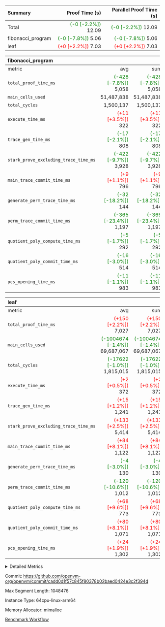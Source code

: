 | Summary | Proof Time (s) | Parallel Proof Time (s) |
|:---|---:|---:|
| Total | <span style='color: green'>(-0 [-2.2%])</span> 12.09 | <span style='color: green'>(-0 [-2.2%])</span> 12.09 |
| fibonacci_program | <span style='color: green'>(-0 [-7.8%])</span> 5.06 | <span style='color: green'>(-0 [-7.8%])</span> 5.06 |
| leaf | <span style='color: red'>(+0 [+2.2%])</span> 7.03 | <span style='color: red'>(+0 [+2.2%])</span> 7.03 |


| fibonacci_program |||||
|:---|---:|---:|---:|---:|
|metric|avg|sum|max|min|
| `total_proof_time_ms ` | <span style='color: green'>(-428 [-7.8%])</span> 5,058 | <span style='color: green'>(-428 [-7.8%])</span> 5,058 | <span style='color: green'>(-428 [-7.8%])</span> 5,058 | <span style='color: green'>(-428 [-7.8%])</span> 5,058 |
| `main_cells_used     ` |  51,487,838 |  51,487,838 |  51,487,838 |  51,487,838 |
| `total_cycles        ` |  1,500,137 |  1,500,137 |  1,500,137 |  1,500,137 |
| `execute_time_ms     ` | <span style='color: red'>(+11 [+3.5%])</span> 322 | <span style='color: red'>(+11 [+3.5%])</span> 322 | <span style='color: red'>(+11 [+3.5%])</span> 322 | <span style='color: red'>(+11 [+3.5%])</span> 322 |
| `trace_gen_time_ms   ` | <span style='color: green'>(-17 [-2.1%])</span> 808 | <span style='color: green'>(-17 [-2.1%])</span> 808 | <span style='color: green'>(-17 [-2.1%])</span> 808 | <span style='color: green'>(-17 [-2.1%])</span> 808 |
| `stark_prove_excluding_trace_time_ms` | <span style='color: green'>(-422 [-9.7%])</span> 3,928 | <span style='color: green'>(-422 [-9.7%])</span> 3,928 | <span style='color: green'>(-422 [-9.7%])</span> 3,928 | <span style='color: green'>(-422 [-9.7%])</span> 3,928 |
| `main_trace_commit_time_ms` | <span style='color: red'>(+9 [+1.1%])</span> 796 | <span style='color: red'>(+9 [+1.1%])</span> 796 | <span style='color: red'>(+9 [+1.1%])</span> 796 | <span style='color: red'>(+9 [+1.1%])</span> 796 |
| `generate_perm_trace_time_ms` | <span style='color: green'>(-32 [-18.2%])</span> 144 | <span style='color: green'>(-32 [-18.2%])</span> 144 | <span style='color: green'>(-32 [-18.2%])</span> 144 | <span style='color: green'>(-32 [-18.2%])</span> 144 |
| `perm_trace_commit_time_ms` | <span style='color: green'>(-365 [-23.4%])</span> 1,197 | <span style='color: green'>(-365 [-23.4%])</span> 1,197 | <span style='color: green'>(-365 [-23.4%])</span> 1,197 | <span style='color: green'>(-365 [-23.4%])</span> 1,197 |
| `quotient_poly_compute_time_ms` | <span style='color: green'>(-5 [-1.7%])</span> 292 | <span style='color: green'>(-5 [-1.7%])</span> 292 | <span style='color: green'>(-5 [-1.7%])</span> 292 | <span style='color: green'>(-5 [-1.7%])</span> 292 |
| `quotient_poly_commit_time_ms` | <span style='color: green'>(-16 [-3.0%])</span> 514 | <span style='color: green'>(-16 [-3.0%])</span> 514 | <span style='color: green'>(-16 [-3.0%])</span> 514 | <span style='color: green'>(-16 [-3.0%])</span> 514 |
| `pcs_opening_time_ms ` | <span style='color: green'>(-11 [-1.1%])</span> 983 | <span style='color: green'>(-11 [-1.1%])</span> 983 | <span style='color: green'>(-11 [-1.1%])</span> 983 | <span style='color: green'>(-11 [-1.1%])</span> 983 |

| leaf |||||
|:---|---:|---:|---:|---:|
|metric|avg|sum|max|min|
| `total_proof_time_ms ` | <span style='color: red'>(+150 [+2.2%])</span> 7,027 | <span style='color: red'>(+150 [+2.2%])</span> 7,027 | <span style='color: red'>(+150 [+2.2%])</span> 7,027 | <span style='color: red'>(+150 [+2.2%])</span> 7,027 |
| `main_cells_used     ` | <span style='color: green'>(-1004674 [-1.4%])</span> 69,687,067 | <span style='color: green'>(-1004674 [-1.4%])</span> 69,687,067 | <span style='color: green'>(-1004674 [-1.4%])</span> 69,687,067 | <span style='color: green'>(-1004674 [-1.4%])</span> 69,687,067 |
| `total_cycles        ` | <span style='color: green'>(-17622 [-1.0%])</span> 1,815,015 | <span style='color: green'>(-17622 [-1.0%])</span> 1,815,015 | <span style='color: green'>(-17622 [-1.0%])</span> 1,815,015 | <span style='color: green'>(-17622 [-1.0%])</span> 1,815,015 |
| `execute_time_ms     ` | <span style='color: red'>(+2 [+0.5%])</span> 372 | <span style='color: red'>(+2 [+0.5%])</span> 372 | <span style='color: red'>(+2 [+0.5%])</span> 372 | <span style='color: red'>(+2 [+0.5%])</span> 372 |
| `trace_gen_time_ms   ` | <span style='color: red'>(+15 [+1.2%])</span> 1,241 | <span style='color: red'>(+15 [+1.2%])</span> 1,241 | <span style='color: red'>(+15 [+1.2%])</span> 1,241 | <span style='color: red'>(+15 [+1.2%])</span> 1,241 |
| `stark_prove_excluding_trace_time_ms` | <span style='color: red'>(+133 [+2.5%])</span> 5,414 | <span style='color: red'>(+133 [+2.5%])</span> 5,414 | <span style='color: red'>(+133 [+2.5%])</span> 5,414 | <span style='color: red'>(+133 [+2.5%])</span> 5,414 |
| `main_trace_commit_time_ms` | <span style='color: red'>(+84 [+8.1%])</span> 1,122 | <span style='color: red'>(+84 [+8.1%])</span> 1,122 | <span style='color: red'>(+84 [+8.1%])</span> 1,122 | <span style='color: red'>(+84 [+8.1%])</span> 1,122 |
| `generate_perm_trace_time_ms` | <span style='color: green'>(-4 [-3.0%])</span> 130 | <span style='color: green'>(-4 [-3.0%])</span> 130 | <span style='color: green'>(-4 [-3.0%])</span> 130 | <span style='color: green'>(-4 [-3.0%])</span> 130 |
| `perm_trace_commit_time_ms` | <span style='color: green'>(-120 [-10.6%])</span> 1,012 | <span style='color: green'>(-120 [-10.6%])</span> 1,012 | <span style='color: green'>(-120 [-10.6%])</span> 1,012 | <span style='color: green'>(-120 [-10.6%])</span> 1,012 |
| `quotient_poly_compute_time_ms` | <span style='color: red'>(+68 [+9.6%])</span> 773 | <span style='color: red'>(+68 [+9.6%])</span> 773 | <span style='color: red'>(+68 [+9.6%])</span> 773 | <span style='color: red'>(+68 [+9.6%])</span> 773 |
| `quotient_poly_commit_time_ms` | <span style='color: red'>(+80 [+8.1%])</span> 1,071 | <span style='color: red'>(+80 [+8.1%])</span> 1,071 | <span style='color: red'>(+80 [+8.1%])</span> 1,071 | <span style='color: red'>(+80 [+8.1%])</span> 1,071 |
| `pcs_opening_time_ms ` | <span style='color: red'>(+24 [+1.9%])</span> 1,302 | <span style='color: red'>(+24 [+1.9%])</span> 1,302 | <span style='color: red'>(+24 [+1.9%])</span> 1,302 | <span style='color: red'>(+24 [+1.9%])</span> 1,302 |



<details>
<summary>Detailed Metrics</summary>

| group | num_segments | keygen_time_ms | commit_exe_time_ms |
| --- | --- | --- | --- |
| fibonacci_program | 1 | 368 | 6 | 

| group | air_name | quotient_deg | interactions | constraints |
| --- | --- | --- | --- | --- |
| fibonacci_program | AccessAdapterAir<16> | 2 | 5 | 12 | 
| fibonacci_program | AccessAdapterAir<2> | 2 | 5 | 12 | 
| fibonacci_program | AccessAdapterAir<32> | 2 | 5 | 12 | 
| fibonacci_program | AccessAdapterAir<4> | 2 | 5 | 12 | 
| fibonacci_program | AccessAdapterAir<64> | 2 | 5 | 12 | 
| fibonacci_program | AccessAdapterAir<8> | 2 | 5 | 12 | 
| fibonacci_program | BitwiseOperationLookupAir<8> | 2 | 2 | 4 | 
| fibonacci_program | MemoryMerkleAir<8> | 2 | 4 | 39 | 
| fibonacci_program | PersistentBoundaryAir<8> | 2 | 3 | 6 | 
| fibonacci_program | PhantomAir | 2 | 3 | 5 | 
| fibonacci_program | Poseidon2PeripheryAir<BabyBearParameters>, 1> | 2 | 1 | 286 | 
| fibonacci_program | ProgramAir | 1 | 1 | 4 | 
| fibonacci_program | RangeTupleCheckerAir<2> | 1 | 1 | 4 | 
| fibonacci_program | VariableRangeCheckerAir | 1 | 1 | 4 | 
| fibonacci_program | VmAirWrapper<Rv32BaseAluAdapterAir, BaseAluCoreAir<4, 8> | 2 | 19 | 36 | 
| fibonacci_program | VmAirWrapper<Rv32BaseAluAdapterAir, LessThanCoreAir<4, 8> | 2 | 17 | 39 | 
| fibonacci_program | VmAirWrapper<Rv32BaseAluAdapterAir, ShiftCoreAir<4, 8> | 2 | 23 | 90 | 
| fibonacci_program | VmAirWrapper<Rv32BranchAdapterAir, BranchEqualCoreAir<4> | 2 | 11 | 20 | 
| fibonacci_program | VmAirWrapper<Rv32BranchAdapterAir, BranchLessThanCoreAir<4, 8> | 2 | 13 | 35 | 
| fibonacci_program | VmAirWrapper<Rv32CondRdWriteAdapterAir, Rv32JalLuiCoreAir> | 2 | 10 | 18 | 
| fibonacci_program | VmAirWrapper<Rv32HintStoreAdapterAir, Rv32HintStoreCoreAir> | 2 | 15 | 17 | 
| fibonacci_program | VmAirWrapper<Rv32JalrAdapterAir, Rv32JalrCoreAir> | 2 | 16 | 20 | 
| fibonacci_program | VmAirWrapper<Rv32LoadStoreAdapterAir, LoadSignExtendCoreAir<4, 8> | 2 | 18 | 26 | 
| fibonacci_program | VmAirWrapper<Rv32LoadStoreAdapterAir, LoadStoreCoreAir<4> | 2 | 17 | 33 | 
| fibonacci_program | VmAirWrapper<Rv32MultAdapterAir, DivRemCoreAir<4, 8> | 2 | 25 | 80 | 
| fibonacci_program | VmAirWrapper<Rv32MultAdapterAir, MulHCoreAir<4, 8> | 2 | 24 | 31 | 
| fibonacci_program | VmAirWrapper<Rv32MultAdapterAir, MultiplicationCoreAir<4, 8> | 2 | 19 | 19 | 
| fibonacci_program | VmAirWrapper<Rv32RdWriteAdapterAir, Rv32AuipcCoreAir> | 2 | 11 | 15 | 
| fibonacci_program | VmConnectorAir | 2 | 3 | 9 | 
| leaf | AccessAdapterAir<2> | 4 | 5 | 11 | 
| leaf | AccessAdapterAir<4> | 4 | 5 | 11 | 
| leaf | AccessAdapterAir<8> | 4 | 5 | 11 | 
| leaf | FriReducedOpeningAir | 4 | 31 | 53 | 
| leaf | NativePoseidon2Air<BabyBearParameters>, 1> | 4 | 176 | 555 | 
| leaf | PhantomAir | 4 | 3 | 4 | 
| leaf | ProgramAir | 1 | 1 | 4 | 
| leaf | VariableRangeCheckerAir | 1 | 1 | 4 | 
| leaf | VmAirWrapper<BranchNativeAdapterAir, BranchEqualCoreAir<1> | 4 | 11 | 20 | 
| leaf | VmAirWrapper<JalNativeAdapterAir, JalCoreAir> | 4 | 7 | 6 | 
| leaf | VmAirWrapper<NativeAdapterAir<2, 0>, PublicValuesCoreAir> | 4 | 11 | 23 | 
| leaf | VmAirWrapper<NativeAdapterAir<2, 1>, FieldArithmeticCoreAir> | 4 | 15 | 23 | 
| leaf | VmAirWrapper<NativeLoadStoreAdapterAir<1>, NativeLoadStoreCoreAir<1> | 4 | 15 | 17 | 
| leaf | VmAirWrapper<NativeLoadStoreAdapterAir<4>, NativeLoadStoreCoreAir<4> | 4 | 15 | 17 | 
| leaf | VmAirWrapper<NativeVectorizedAdapterAir<4>, FieldExtensionCoreAir> | 4 | 15 | 23 | 
| leaf | VmConnectorAir | 4 | 3 | 8 | 
| leaf | VolatileBoundaryAir | 4 | 4 | 16 | 

| group | air_name | idx | rows | prep_cols | perm_cols | main_cols | cells |
| --- | --- | --- | --- | --- | --- | --- | --- |
| leaf | AccessAdapterAir<2> | 0 | 262,144 |  | 12 | 11 | 6,029,312 | 
| leaf | AccessAdapterAir<4> | 0 | 131,072 |  | 12 | 13 | 3,276,800 | 
| leaf | AccessAdapterAir<8> | 0 | 512 |  | 12 | 17 | 14,848 | 
| leaf | FriReducedOpeningAir | 0 | 131,072 |  | 36 | 26 | 8,126,464 | 
| leaf | NativePoseidon2Air<BabyBearParameters>, 1> | 0 | 32,768 |  | 216 | 399 | 20,152,320 | 
| leaf | PhantomAir | 0 | 32,768 |  | 8 | 6 | 458,752 | 
| leaf | ProgramAir | 0 | 131,072 |  | 8 | 10 | 2,359,296 | 
| leaf | VariableRangeCheckerAir | 0 | 262,144 | 2 | 8 | 1 | 2,359,296 | 
| leaf | VmAirWrapper<BranchNativeAdapterAir, BranchEqualCoreAir<1> | 0 | 524,288 |  | 16 | 23 | 20,447,232 | 
| leaf | VmAirWrapper<JalNativeAdapterAir, JalCoreAir> | 0 | 65,536 |  | 12 | 10 | 1,441,792 | 
| leaf | VmAirWrapper<NativeAdapterAir<2, 0>, PublicValuesCoreAir> | 0 | 64 |  | 16 | 23 | 2,496 | 
| leaf | VmAirWrapper<NativeAdapterAir<2, 1>, FieldArithmeticCoreAir> | 0 | 1,048,576 |  | 20 | 30 | 52,428,800 | 
| leaf | VmAirWrapper<NativeLoadStoreAdapterAir<1>, NativeLoadStoreCoreAir<1> | 0 | 524,288 |  | 24 | 25 | 25,690,112 | 
| leaf | VmAirWrapper<NativeLoadStoreAdapterAir<4>, NativeLoadStoreCoreAir<4> | 0 | 65,536 |  | 24 | 34 | 3,801,088 | 
| leaf | VmAirWrapper<NativeVectorizedAdapterAir<4>, FieldExtensionCoreAir> | 0 | 65,536 |  | 20 | 40 | 3,932,160 | 
| leaf | VmConnectorAir | 0 | 2 | 1 | 8 | 4 | 24 | 
| leaf | VolatileBoundaryAir | 0 | 524,288 |  | 8 | 11 | 9,961,472 | 

| group | air_name | segment | rows | prep_cols | perm_cols | main_cols | cells |
| --- | --- | --- | --- | --- | --- | --- | --- |
| fibonacci_program | AccessAdapterAir<8> | 0 | 64 |  | 16 | 17 | 2,112 | 
| fibonacci_program | BitwiseOperationLookupAir<8> | 0 | 65,536 | 3 | 8 | 2 | 655,360 | 
| fibonacci_program | MemoryMerkleAir<8> | 0 | 256 |  | 16 | 32 | 12,288 | 
| fibonacci_program | PersistentBoundaryAir<8> | 0 | 64 |  | 12 | 20 | 2,048 | 
| fibonacci_program | PhantomAir | 0 | 2 |  | 12 | 6 | 36 | 
| fibonacci_program | Poseidon2PeripheryAir<BabyBearParameters>, 1> | 0 | 256 |  | 8 | 300 | 78,848 | 
| fibonacci_program | ProgramAir | 0 | 4,096 |  | 8 | 10 | 73,728 | 
| fibonacci_program | RangeTupleCheckerAir<2> | 0 | 524,288 | 2 | 8 | 1 | 4,718,592 | 
| fibonacci_program | VariableRangeCheckerAir | 0 | 262,144 | 2 | 8 | 1 | 2,359,296 | 
| fibonacci_program | VmAirWrapper<Rv32BaseAluAdapterAir, BaseAluCoreAir<4, 8> | 0 | 1,048,576 |  | 52 | 36 | 92,274,688 | 
| fibonacci_program | VmAirWrapper<Rv32BaseAluAdapterAir, LessThanCoreAir<4, 8> | 0 | 524,288 |  | 40 | 37 | 40,370,176 | 
| fibonacci_program | VmAirWrapper<Rv32BaseAluAdapterAir, ShiftCoreAir<4, 8> | 0 | 2 |  | 52 | 53 | 210 | 
| fibonacci_program | VmAirWrapper<Rv32BranchAdapterAir, BranchEqualCoreAir<4> | 0 | 262,144 |  | 28 | 26 | 14,155,776 | 
| fibonacci_program | VmAirWrapper<Rv32BranchAdapterAir, BranchLessThanCoreAir<4, 8> | 0 | 8 |  | 32 | 32 | 512 | 
| fibonacci_program | VmAirWrapper<Rv32CondRdWriteAdapterAir, Rv32JalLuiCoreAir> | 0 | 131,072 |  | 28 | 18 | 6,029,312 | 
| fibonacci_program | VmAirWrapper<Rv32HintStoreAdapterAir, Rv32HintStoreCoreAir> | 0 | 4 |  | 36 | 26 | 248 | 
| fibonacci_program | VmAirWrapper<Rv32JalrAdapterAir, Rv32JalrCoreAir> | 0 | 16 |  | 36 | 28 | 1,024 | 
| fibonacci_program | VmAirWrapper<Rv32LoadStoreAdapterAir, LoadStoreCoreAir<4> | 0 | 32 |  | 52 | 40 | 2,944 | 
| fibonacci_program | VmAirWrapper<Rv32RdWriteAdapterAir, Rv32AuipcCoreAir> | 0 | 16 |  | 28 | 21 | 784 | 
| fibonacci_program | VmConnectorAir | 0 | 2 | 1 | 12 | 4 | 32 | 

| group | idx | trace_gen_time_ms | total_proof_time_ms | total_cycles | total_cells | stark_prove_excluding_trace_time_ms | quotient_poly_compute_time_ms | quotient_poly_commit_time_ms | perm_trace_commit_time_ms | pcs_opening_time_ms | main_trace_commit_time_ms | main_cells_used | generate_perm_trace_time_ms | execute_time_ms |
| --- | --- | --- | --- | --- | --- | --- | --- | --- | --- | --- | --- | --- | --- | --- |
| leaf | 0 | 1,241 | 7,027 | 1,815,015 | 160,482,264 | 5,414 | 773 | 1,071 | 1,012 | 1,302 | 1,122 | 69,687,067 | 130 | 372 | 

| group | segment | trace_gen_time_ms | total_proof_time_ms | total_cycles | total_cells | stark_prove_excluding_trace_time_ms | quotient_poly_compute_time_ms | quotient_poly_commit_time_ms | perm_trace_commit_time_ms | pcs_opening_time_ms | main_trace_commit_time_ms | main_cells_used | generate_perm_trace_time_ms | execute_time_ms |
| --- | --- | --- | --- | --- | --- | --- | --- | --- | --- | --- | --- | --- | --- | --- |
| fibonacci_program | 0 | 808 | 5,058 | 1,500,137 | 160,738,014 | 3,928 | 292 | 514 | 1,197 | 983 | 796 | 51,487,838 | 144 | 322 | 

</details>


Commit: https://github.com/openvm-org/openvm/commit/cadd0d1f57c845f80378b02baed0424e3c2f394d

Max Segment Length: 1048476

Instance Type: 64cpu-linux-arm64

Memory Allocator: mimalloc

[Benchmark Workflow](https://github.com/openvm-org/openvm/actions/runs/12968961704)
